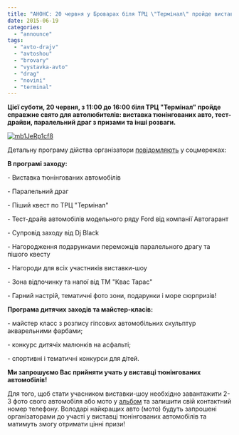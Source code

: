 ```yaml
---
title: "АНОНС: 20 червня у Броварах біля ТРЦ \"Термінал\" пройде виставка-шоу \"Авто Драйв\""
date: 2015-06-19
categories: 
  - "announce"
tags: 
  - "avto-drajv"
  - "avtoshou"
  - "brovary"
  - "vystavka-avto"
  - "drag"
  - "novini"
  - "terminal"
---
```


**Цієї суботи, 20 червня, з 11:00 до 16:00 біля ТРЦ "Термінал" пройде справжне свято для автолюбителів: виставка тюнінгованих авто, тест-драйви, паралельний драг з призами та інші розваги.**

[![mb1JeRp1cf8](https://mpz.brovary.org/wp-content/uploads/2015/06/mb1JeRp1cf8.jpg)](https://mpz.brovary.org/wp-content/uploads/2015/06/mb1JeRp1cf8.jpg)

Детальну програму дійства організатори [повідомляють](https://vk.com/autodrive_terminal_wbr) у соцмережах:

**В програмі заходу:**

\- Виставка тюнінгованих автомобілів

\- Паралельний драг

\- Піший квест по ТРЦ "Термінал"

\- Тест-драйв автомобілів модельного ряду Ford від компанії Автогарант

\- Супровід заходу від Dj Black

\- Нагородження подарунками переможців паралельного драгу та пішого квесту

\- Нагороди для всіх участників виставки-шоу

\- Зона відпочинку та напої від ТМ "Квас Тарас"

\- Гарний настрій, тематичні фото зони, подарунки і море сюрпризів!

**Програма дитячих заходів та майстер-класів:**

\- майстер класс з розпису гіпсових автомобільних скульптур акварельними фарбами;

\- конкурс дитячіх малюнків на асфальті;

\- спортивні і тематичні конкурси для дітей.

**Ми запрошуємо Вас прийняти учать у виставці тюнінгованих автомобілів!**

Для того, щоб стати учасником виставки-шоу необхідно завантажити 2-3 фото свого автомобіля або мото у [альбом](http://vk.com/album-94990556_215949801) та залишити свій контактний номер телефону. Володарі найкращих авто (мото) будуть запрошені організаторами до участі у виставці тюнінгованих автомобілів та матимуть змогу отримати цінні призи!
